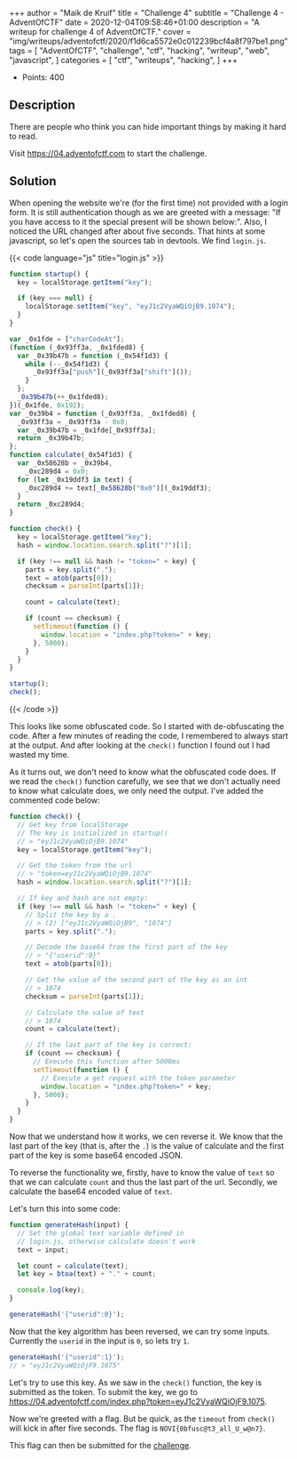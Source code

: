 +++
author = "Maik de Kruif"
title = "Challenge 4"
subtitle = "Challenge 4 - AdventOfCTF"
date = 2020-12-04T09:58:46+01:00
description = "A writeup for challenge 4 of AdventOfCTF."
cover = "img/writeups/adventofctf/2020/f1d6ca5572e0c012239bcf4a8f797be1.png"
tags = [
    "AdventOfCTF",
    "challenge",
    "ctf",
    "hacking",
    "writeup",
    "web",
    "javascript",
]
categories = [
    "ctf",
    "writeups",
    "hacking",
]
+++

- Points: 400

## Description

There are people who think you can hide important things by making it hard to read.

Visit <https://04.adventofctf.com> to start the challenge.

## Solution

When opening the website we're (for the first time) not provided with a login form. It is still authentication though as we are greeted with a message: "If you have access to it the special present will be shown below:". Also, I noticed the URL changed after about five seconds. That hints at some javascript, so let's open the sources tab in devtools. We find `login.js`.

{{< code language="js" title="login.js" >}}

```js
function startup() {
  key = localStorage.getItem("key");

  if (key === null) {
    localStorage.setItem("key", "eyJ1c2VyaWQiOjB9.1074");
  }
}

var _0x1fde = ["charCodeAt"];
(function (_0x93ff3a, _0x1fded8) {
  var _0x39b47b = function (_0x54f1d3) {
    while (--_0x54f1d3) {
      _0x93ff3a["push"](_0x93ff3a["shift"]());
    }
  };
  _0x39b47b(++_0x1fded8);
})(_0x1fde, 0x192);
var _0x39b4 = function (_0x93ff3a, _0x1fded8) {
  _0x93ff3a = _0x93ff3a - 0x0;
  var _0x39b47b = _0x1fde[_0x93ff3a];
  return _0x39b47b;
};
function calculate(_0x54f1d3) {
  var _0x58628b = _0x39b4,
    _0xc289d4 = 0x0;
  for (let _0x19ddf3 in text) {
    _0xc289d4 += text[_0x58628b("0x0")](_0x19ddf3);
  }
  return _0xc289d4;
}

function check() {
  key = localStorage.getItem("key");
  hash = window.location.search.split("?")[1];

  if (key !== null && hash != "token=" + key) {
    parts = key.split(".");
    text = atob(parts[0]);
    checksum = parseInt(parts[1]);

    count = calculate(text);

    if (count == checksum) {
      setTimeout(function () {
        window.location = "index.php?token=" + key;
      }, 5000);
    }
  }
}

startup();
check();
```

{{< /code >}}

This looks like some obfuscated code. So I started with de-obfuscating the code. After a few minutes of reading the code, I remembered to always start at the output. And after looking at the `check()` function I found out I had wasted my time.

As it turns out, we don't need to know what the obfuscated code does. If we read the `check()` function carefully, we see that we don't actually need to know what calculate does, we only need the output. I've added the commented code below:

```js
function check() {
  // Get key from localStorage
  // The key is initialized in startup()
  // > "eyJ1c2VyaWQiOjB9.1074"
  key = localStorage.getItem("key");

  // Get the token from the url
  // > "token=eyJ1c2VyaWQiOjB9.1074"
  hash = window.location.search.split("?")[1];

  // If key and hash are not empty:
  if (key !== null && hash != "token=" + key) {
    // Split the key by a .
    // > (2) ["eyJ1c2VyaWQiOjB9", "1074"]
    parts = key.split(".");

    // Decode the base64 from the first part of the key
    // > "{"userid":0}"
    text = atob(parts[0]);

    // Get the value of the second part of the key as an int
    // > 1074
    checksum = parseInt(parts[1]);

    // Calculate the value of text
    // > 1074
    count = calculate(text);

    // If the last part of the key is correct:
    if (count == checksum) {
      // Execute this function after 5000ms
      setTimeout(function () {
        // Execute a get request with the token parameter
        window.location = "index.php?token=" + key;
      }, 5000);
    }
  }
}
```

Now that we understand how it works, we cen reverse it. We know that the last part of the key (that is, after the `.`) is the value of calculate and the first part of the key is some base64 encoded JSON.

To reverse the functionality we, firstly, have to know the value of `text` so that we can calculate `count` and thus the last part of the url. Secondly, we calculate the base64 encoded value of `text`.

Let's turn this into some code:

```js
function generateHash(input) {
  // Set the global text variable defined in
  // login.js, otherwise calculate doesn't work
  text = input;

  let count = calculate(text);
  let key = btoa(text) + "." + count;

  console.log(key);
}

generateHash('{"userid":0}');
```

Now that the key algorithm has been reversed, we can try some inputs. Currently the `userid` in the input is `0`, so lets try `1`.

```js
generateHash('{"userid":1}');
// > "eyJ1c2VyaWQiOjF9.1075"
```

Let's try to use this key. As we saw in the `check()` function, the key is submitted as the token. To submit the key, we go to <https://04.adventofctf.com/index.php?token=eyJ1c2VyaWQiOjF9.1075>.

Now we're greeted with a flag. But be quick, as the `timeout` from `check()` will kick in after five seconds. The flag is `NOVI{0bfusc@t3_all_U_w@n7}`.

This flag can then be submitted for the [challenge](https://ctfd.adventofctf.com/challenges#4-5).
